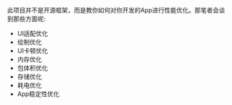 
此项目并不是开源框架，而是教你如何对你开发的App进行性能优化。那笔者会谈到那些方面呢:

- UI适配优化
- 绘制优化
- UI卡顿优化
- 内存优化
- 包体积优化
- 存储优化
- 耗电优化
- App稳定性优化